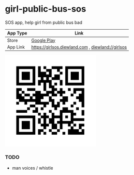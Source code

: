 # girl-public-bus-sos
SOS app, help girl from public bus bad

| App Type | Link |
|----------|------|
| Store | <a href='https://play.google.com/store/apps/details?id=com.diewland.girlpublicbussos'>Google Play</a> |
| App Link | https://girlsos.diewland.com , <a href='diewland://girlsos'>diewland://girlsos</a> |

<img src='https://raw.githubusercontent.com/diewland/girl-public-bus-sos/master/qr.png'>

### TODO
* man voices / whistle
